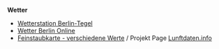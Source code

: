 
**Wetter**
- [Wetterstation Berlin-Tegel](https://www.wetterdienst.de/Deutschlandwetter/Berlin/Aktuell/)
- [Wetter Berlin Online](http://www.wetter-berlin-online.de/)
- [Feinstaubkarte - verschiedene Werte](https://deutschland.maps.luftdaten.info/#6/51.165/10.455) / Projekt Page [Lunftdaten.info](https://luftdaten.info/)
